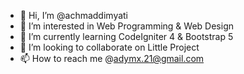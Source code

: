 - 👋 Hi, I’m @achmaddimyati
- 👀 I’m interested in Web Programming & Web Design
- 🌱 I’m currently learning CodeIgniter 4 & Bootstrap 5
- 💞️ I’m looking to collaborate on Little Project 
- 📫 How to reach me @adymx.21@gmail.com

<!---Achmad Dimyati Notes--->
